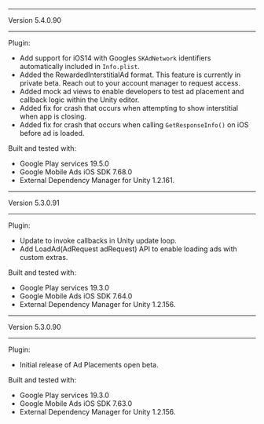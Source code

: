 **************
Version 5.4.0.90
**************

Plugin:
- Add support for iOS14 with Googles `SKAdNetwork` identifiers automatically included in
  `Info.plist`.
- Added the RewardedInterstitialAd format. This feature is currently in private beta. Reach out to your account manager to request access.
- Added mock ad views to enable developers to test ad placement and callback logic within the Unity editor.
- Added fix for crash that occurs when attempting to show interstitial when app is closing.
- Added fix for crash that occurs when calling `GetResponseInfo()` on iOS before ad is loaded.

Built and tested with:
- Google Play services 19.5.0
- Google Mobile Ads iOS SDK 7.68.0
- External Dependency Manager for Unity 1.2.161.

**************
Version 5.3.0.91
**************

Plugin:
- Update to invoke callbacks in Unity update loop.
- Add LoadAd(AdRequest adRequest) API to enable loading ads with custom extras.

Built and tested with:
- Google Play services 19.3.0
- Google Mobile Ads iOS SDK 7.64.0
- External Dependency Manager for Unity 1.2.156.

**************
Version 5.3.0.90
**************

Plugin:
- Initial release of Ad Placements open beta.

Built and tested with:
- Google Play services 19.3.0
- Google Mobile Ads iOS SDK 7.63.0
- External Dependency Manager for Unity 1.2.156.
